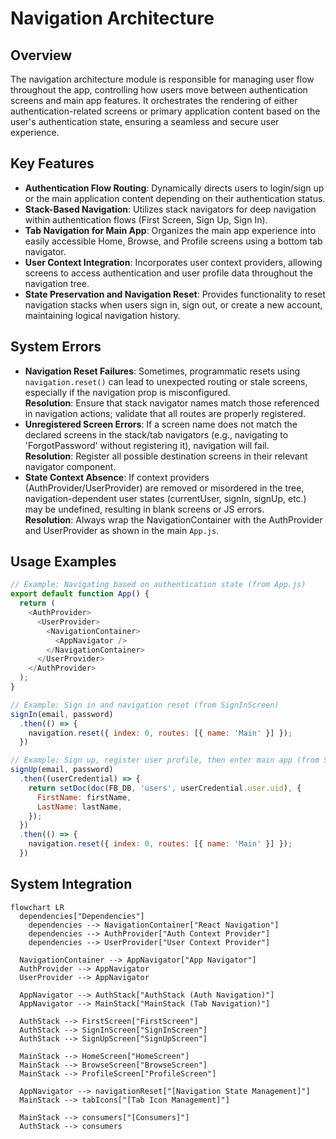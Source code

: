 # Navigation Architecture

## Overview
The navigation architecture module is responsible for managing user flow throughout the app, controlling how users move between authentication screens and main app features. It orchestrates the rendering of either authentication-related screens or primary application content based on the user's authentication state, ensuring a seamless and secure user experience.

## Key Features
- **Authentication Flow Routing**: Dynamically directs users to login/sign up or the main application content depending on their authentication status.
- **Stack-Based Navigation**: Utilizes stack navigators for deep navigation within authentication flows (First Screen, Sign Up, Sign In).
- **Tab Navigation for Main App**: Organizes the main app experience into easily accessible Home, Browse, and Profile screens using a bottom tab navigator.
- **User Context Integration**: Incorporates user context providers, allowing screens to access authentication and user profile data throughout the navigation tree.
- **State Preservation and Navigation Reset**: Provides functionality to reset navigation stacks when users sign in, sign out, or create a new account, maintaining logical navigation history.

## System Errors
- **Navigation Reset Failures**: Sometimes, programmatic resets using `navigation.reset()` can lead to unexpected routing or stale screens, especially if the navigation prop is misconfigured.  
  **Resolution**: Ensure that stack navigator names match those referenced in navigation actions; validate that all routes are properly registered.
- **Unregistered Screen Errors**: If a screen name does not match the declared screens in the stack/tab navigators (e.g., navigating to 'ForgotPassword' without registering it), navigation will fail.  
  **Resolution**: Register all possible destination screens in their relevant navigator component.
- **State Context Absence**: If context providers (AuthProvider/UserProvider) are removed or misordered in the tree, navigation-dependent user states (currentUser, signIn, signUp, etc.) may be undefined, resulting in blank screens or JS errors.  
  **Resolution**: Always wrap the NavigationContainer with the AuthProvider and UserProvider as shown in the main `App.js`.

## Usage Examples

```javascript
// Example: Navigating based on authentication state (from App.js)
export default function App() {
  return (
    <AuthProvider>
      <UserProvider>
        <NavigationContainer>
          <AppNavigator />
        </NavigationContainer>
      </UserProvider>
    </AuthProvider>
  );
}

// Example: Sign in and navigation reset (from SignInScreen)
signIn(email, password)
  .then(() => {
    navigation.reset({ index: 0, routes: [{ name: 'Main' }] });
  })

// Example: Sign up, register user profile, then enter main app (from SignUpScreen)
signUp(email, password)
  .then((userCredential) => {
    return setDoc(doc(FB_DB, 'users', userCredential.user.uid), {
      FirstName: firstName,
      LastName: lastName,
    });
  })
  .then(() => {
    navigation.reset({ index: 0, routes: [{ name: 'Main' }] });
  })
```

## System Integration

```mermaid
flowchart LR
  dependencies["Dependencies"]
    dependencies --> NavigationContainer["React Navigation"]
    dependencies --> AuthProvider["Auth Context Provider"]
    dependencies --> UserProvider["User Context Provider"]

  NavigationContainer --> AppNavigator["App Navigator"]
  AuthProvider --> AppNavigator
  UserProvider --> AppNavigator

  AppNavigator --> AuthStack["AuthStack (Auth Navigation)"]
  AppNavigator --> MainStack["MainStack (Tab Navigation)"]

  AuthStack --> FirstScreen["FirstScreen"]
  AuthStack --> SignInScreen["SignInScreen"]
  AuthStack --> SignUpScreen["SignUpScreen"]

  MainStack --> HomeScreen["HomeScreen"]
  MainStack --> BrowseScreen["BrowseScreen"]
  MainStack --> ProfileScreen["ProfileScreen"]

  AppNavigator --> navigationReset["[Navigation State Management]"]
  MainStack --> tabIcons["[Tab Icon Management]"]

  MainStack --> consumers["[Consumers]"]
  AuthStack --> consumers
```
